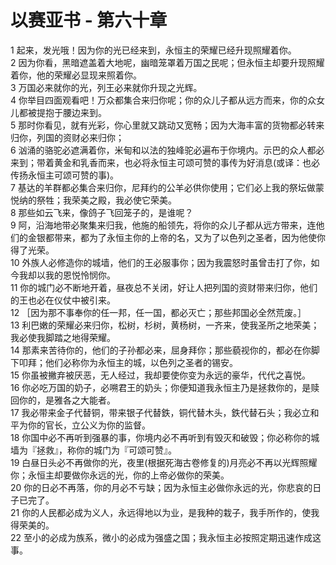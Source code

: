 # 以赛亚书 - 第六十章
  
 1 起来，发光哦！因为你的光已经来到，永恒主的荣耀已经升现照耀着你。  
 2 因为你看，黑暗遮盖着大地呢，幽暗笼罩着万国之民呢；但永恒主却要升现照耀着你，他的荣耀必显现来照着你。  
 3 万国必来就你的光，列王必来就你升现之光辉。  
 4 你举目四面观看吧！万众都集合来归你呢；你的众儿子都从远方而来，你的众女儿都被提抱于腰边来到。  
 5 那时你看见，就有光彩，你心里就又跳动又宽畅；因为大海丰富的货物都必转来归你，列国的资财必来归你；  
 6 汹涌的骆驼必遮满着你，米甸和以法的独峰驼必遍布于你境内。示巴的众人都必来到；带着黄金和乳香而来，也必将永恒主可颂可赞的事传为好消息(或译：也必传扬永恒主可颂可赞的事)。  
 7 基达的羊群都必集合来归你，尼拜约的公羊必供你使用；它们必上我的祭坛做蒙悦纳的祭牲；我荣美之殿，我必使它荣美。  
 8 那些如云飞来，像鸽子飞回笼子的，是谁呢？  
 9 阿，沿海地带必聚集来归我，他施的船领先，将你的众儿子都从远方带来，连他们的金银都带来，都为了永恒主你的上帝的名，又为了以色列之圣者，因为他使你得了光荣。  
 10 外族人必修造你的城墙，他们的王必服事你；因为我震怒时虽曾击打了你，如今我却以我的恩悦怜悯你。  
 11 你的城门必不断地开着，昼夜总不关闭，好让人把列国的资财带来归你，他们的王也必在仪仗中被引来。  
 12 ［因为那不事奉你的任一邦，任一国，都必灭亡；那些邦国必全然荒废。］  
 13 利巴嫩的荣耀必来归你，松树，杉树，黄杨树，一齐来，使我圣所之地荣美；我必使我脚踏之地得荣耀。  
 14 那素来苦待你的，他们的子孙都必来，屈身拜你；那些藐视你的，都必在你脚下叩拜；他们必称你为永恒主的城，以色列之圣者的锡安。  
 15 你虽被撇弃被厌恶，无人经过，我却要使你变为永远的豪华，代代之喜悦。  
 16 你必吃万国的奶子，必嗍君王的奶头；你便知道我永恒主乃是拯救你的，是赎回你的，是雅各之大能者。  
 17 我必带来金子代替铜，带来银子代替鉄，铜代替木头，鉄代替石头；我必立和平为你的官长，立公义为你的监督。  
 18 你国中必不再听到强暴的事，你境内必不再听到有毁灭和破毁；你必称你的城墙为『拯救』，称你的城门为『可颂可赞』。  
 19 白昼日头必不再做你的光，夜里(根据死海古卷修复的)月亮必不再以光辉照耀你；永恒主却要做你永远的光，你的上帝必做你的荣美。  
 20 你的日必不再落，你的月必不亏缺；因为永恒主必做你永远的光，你悲哀的日子已完了。  
 21 你的人民都必成为义人，永远得地以为业，是我种的栽子，我手所作的，使我得荣美的。  
 22 至小的必成为族系，微小的必成为强盛之国；我永恒主必按照定期迅速作成这事。